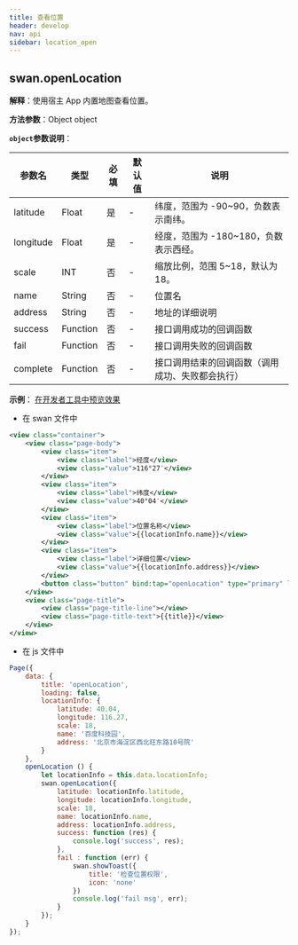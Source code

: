 ```yaml
---
title: 查看位置
header: develop
nav: api
sidebar: location_open
---
```

## swan.openLocation

**解释**：使用宿主 App 内置地图查看位置。

**方法参数**：Object object

**`object`参数说明**：

|参数名 |类型  |必填 | 默认值 |说明|
|---- | ---- | ---- | ----|----|
|latitude   | Float |  是  | -| 纬度，范围为 -90~90，负数表示南纬。|
|longitude  | Float  | 是  | -| 经度，范围为 -180~180，负数表示西经。|
|scale  | INT |否 | -|  缩放比例，范围 5~18，默认为18。|
|name  | String |否 | -| 位置名|
|address  | String |否 | -| 地址的详细说明|
|success  | Function |否 | -| 接口调用成功的回调函数|
|fail  | Function |否 | -| 接口调用失败的回调函数|
|complete  | Function |否 | -| 接口调用结束的回调函数（调用成功、失败都会执行）|

**示例**：
<a href="swanide://fragment/871fe815f19378bd3e236b906660af671560167014840" title="在开发者工具中预览效果" target="_self">在开发者工具中预览效果</a>


* 在 swan 文件中

```xml
<view class="container">
    <view class="page-body">
        <view class="item">
            <view class="label">经度</view>
            <view class="value">116°27′</view>
        </view>
        <view class="item">
            <view class="label">纬度</view>
            <view class="value">40°04′</view>
        </view>
        <view class="item">
            <view class="label">位置名称</view>
            <view class="value">{{locationInfo.name}}</view>
        </view>
        <view class="item">
            <view class="label">详细位置</view>
            <view class="value">{{locationInfo.address}}</view>
        </view>
        <button class="button" bind:tap="openLocation" type="primary" loading="{{loading}}" hover-stop-propagation="true">查看位置</button>
    </view>
    <view class="page-title">
        <view class="page-title-line"></view>
        <view class="page-title-text">{{title}}</view>
    </view>
</view>
```

* 在 js 文件中

```js
Page({
    data: {
        title: 'openLocation',
        loading: false,
        locationInfo: {
            latitude: 40.04,
            longitude: 116.27,
            scale: 18,
            name: '百度科技园',
            address: '北京市海淀区西北旺东路10号院'
        }
    },
    openLocation () {
        let locationInfo = this.data.locationInfo;
        swan.openLocation({
            latitude: locationInfo.latitude,
            longitude: locationInfo.longitude,
            scale: 18,
            name: locationInfo.name,
            address: locationInfo.address,
            success: function (res) {
                console.log('success', res);
            },
            fail : function (err) {
                swan.showToast({
                    title: '检查位置权限',
                    icon: 'none'
                })
                console.log('fail msg', err);
            }
        });
    }
});
```
 